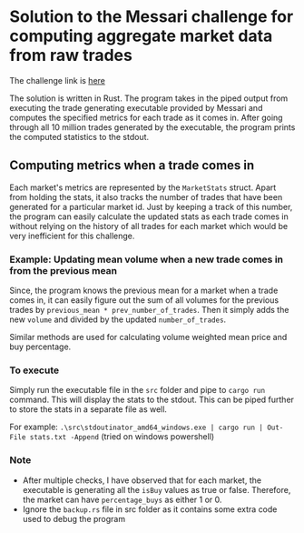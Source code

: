 # Solution to the Messari challenge for computing aggregate market data from raw trades

The challenge link is [here](https://resonant-zipper-d74.notion.site/Messari-Market-Data-Coding-Challenge-rev-28-Feb-2022-e513357eaeb34b9a9ab9805af37d96b0)

The solution is written in Rust. The program takes in the piped output from executing the trade generating executable provided by Messari and computes the specified metrics for each trade as it comes in. After going through all 10 million trades generated by the executable, the program prints the computed statistics to the stdout.

## Computing metrics when a trade comes in
Each market's metrics are represented by the `MarketStats` struct. Apart from holding the stats, it also tracks the number of trades that have been generated for a particular market id. Just by keeping a track of this number, the program can easily calculate the updated stats as each trade comes in without relying on the history of all trades for each market which would be very inefficient for this challenge.

### Example: Updating mean volume when a new trade comes in from the previous mean
Since, the program knows the previous mean for a market when a trade comes in, it can easily figure out the sum of all volumes for the previous trades by `previous_mean * prev_number_of_trades`. Then it simply adds the new `volume` and divided by the updated `number_of_trades`.

Similar methods are used for calculating volume weighted mean price and buy percentage.

### To execute
Simply run the executable file in the `src` folder and pipe to `cargo run` command. This will display the stats to the stdout. This can be piped further to store the stats in a separate file as well. 

For example: `.\src\stdoutinator_amd64_windows.exe | cargo run | Out-File stats.txt -Append` (tried on windows powershell)

### Note
- After multiple checks, I have observed that for each market, the executable is generating all the `isBuy` values as true or false. Therefore, the market can have `percentage_buys` as either 1 or 0.
- Ignore the `backup.rs` file in src folder as it contains some extra code used to debug the program

